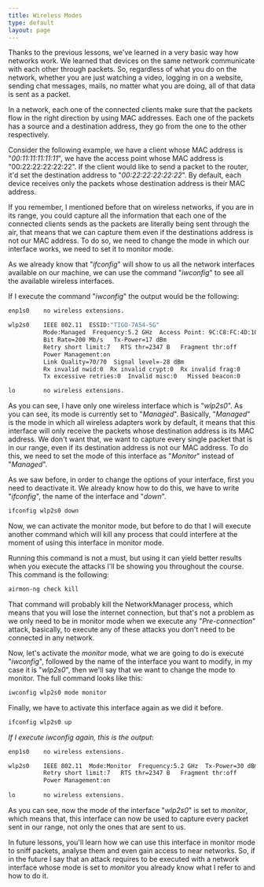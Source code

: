 ```yaml
---
title: Wireless Modes
type: default
layout: page
---
```


Thanks to the previous lessons, we've learned in a very basic way how networks
work. We learned that devices on the same network communicate with each other
through packets. So, regardless of what you do on the network, whether you are
just watching a video, logging in on a website, sending chat messages, mails, no
matter what you are doing, all of that data is sent as a packet.

In a network, each one of the connected clients make sure that the packets flow
in the right direction by using MAC addresses. Each one of the packets has a
source and a destination address, they go from the one to the other
respectively.

Consider the following example, we have a client whose MAC address is
"_00:11:11:11:11:11_", we have the access point whose MAC address is
"00:22:22:22:22:22". If the client would like to send a packet to the router,
it'd set the destination address to "_00:22:22:22:22:22_". By default, each
device receives only the packets whose destination address is their MAC address.

If you remember, I mentioned before that on wireless networks, if you are in its
range, you could capture all the information that each one of the connected
clients sends as the packets are literally being sent through the air, that
means that we can capture them even if the destinations address is not our MAC
address. To do so, we need to change the mode in which our interface works, we
need to set it to monitor mode.

As we already know that "_ifconfig_" will show to us all the network interfaces
available on our machine, we can use the command "_iwconfig_" to see all the
available wireless interfaces.

If I execute the command "_iwconfig_" the output would be the following:

```bash
enp1s0    no wireless extensions.

wlp2s0    IEEE 802.11  ESSID:"TIGO-7A54-5G"  
          Mode:Managed  Frequency:5.2 GHz  Access Point: 9C:C8:FC:4D:10:CB   
          Bit Rate=200 Mb/s   Tx-Power=17 dBm   
          Retry short limit:7   RTS thr=2347 B   Fragment thr:off
          Power Management:on
          Link Quality=70/70  Signal level=-28 dBm  
          Rx invalid nwid:0  Rx invalid crypt:0  Rx invalid frag:0
          Tx excessive retries:0  Invalid misc:0   Missed beacon:0

lo        no wireless extensions.
```

As you can see, I have only one wireless interface which is "_wlp2s0_". As you
can see, its mode is currently set to "_Managed_". Basically, "_Managed_" is the
mode in which all wireless adapters work by default, it means that this
interface will only receive the packets whose destination address is its MAC
address. We don't want that, we want to capture every single packet that is in
our range, even if its destination address is not our MAC address. To do this,
we need to set the mode of this interface as "_Monitor_" instead of "_Managed_".

As we saw before, in order to change the options of your interface, first you
need to deactivate it. We already know how to do this, we have to write
"_ifconfig_", the name of the interface and "_down_".

```bash
ifconfig wlp2s0 down
```

Now, we can activate the monitor mode, but before to do that I will execute
another command which will kill any process that could interfere at the moment
of using this interface in monitor mode.

Running this command is not a must, but using it can yield better results when
you execute the attacks I'll be showing you throughout the course. This command
is the following:

```bash
airmon-ng check kill
```

That command will probably kill the NetworkManager process, which means that you
will lose the internet connection, but that's not a problem as we only need to
be in monitor mode when we execute any "_Pre-connection_" attack, basically, to
execute any of these attacks you don't need to be connected in any network.

Now, let's activate the _monitor_ mode, what we are going to do is execute
"_iwconfig_", followed by the name of the interface you want to modify, in my
case it is "_wlp2s0_", then we'll say that we want to change the mode to
monitor. The full command looks like this:

```bash
iwconfig wlp2s0 mode monitor
```

Finally, we have to activate this interface again as we did it before.

```bash
ifconfig wlp2s0 up
```

_If I execute iwconfig again, this is the output_:

```bash
enp1s0    no wireless extensions.

wlp2s0    IEEE 802.11  Mode:Monitor  Frequency:5.2 GHz  Tx-Power=30 dBm   
          Retry short limit:7   RTS thr=2347 B   Fragment thr:off
          Power Management:on
          
lo        no wireless extensions.
```

As you can see, now the mode of the interface "_wlp2s0_" is set to _monitor_,
which means that, this interface can now be used to capture every packet sent in
our range, not only the ones that are sent to us.

In future lessons, you'll learn how we can use this interface in monitor mode to
sniff packets, analyse them and even gain access to near networks. So, if in the
future I say that an attack requires to be executed with a network interface
whose mode is set to _monitor_ you already know what I refer to and how to do
it. 
